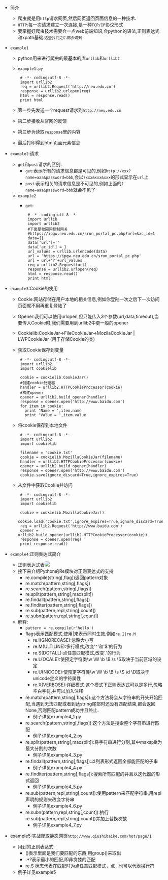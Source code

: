  - 简介
 	 - 爬虫就是用`http`请求网页,然后网页返回页面信息的一种技术.
 	 - `HTTP`:每一次请求建立一次连接,是一种`TCP/IP`协议形式
 	 - 要掌握好爬虫技术需要会一点web前端知识,会python的语法,正则表达式和xpath基础.`这些我们之后都会讲到.`
 	
 - `example1`
 	 - python用来进行爬虫的最基本的库`urllib`和`urllib2`
 	 - `example1.py`
 	 
 	 		# -*- coding:utf-8 -*-
			import urllib2
			req = urllib2.Request('http://neu.edu.cn')
			response = urllib2.urlopen(req)
			html = response.read()
			print html
	 - 第一步先发送一个request请求到`http://neu.edu.cn`
	 - 第二步接收从官网的反馈
	 - 第三步为读取`response`里的内容
	 - 最后打印得到html页面元素信息

- `example2`:请求
	 - `get`和`post`请求的区别:
	 	 - `get`:表示所有的请求信息都是可见的,例如`http://xxx?name=aaa&password=bbb`,会以`?xxx&xxx&xxx`的形式显示在`url`上
	 	 - `post`:表示相关的请求信息是不可见的,例如上面的`?name=aaa&password=bbb`就会不见了
	 - `example2`
	 	 - `get`:

		 		# -*- coding:utf-8 -*-
				import urllib
				import urllib2
				#下面是校园网控制网关
				#https://ipgw.neu.edu.cn/srun_portal_pc.php?url=&ac_id=1
				data={}
				data['url']=''
				data['ac_id'] = 1
				url_values = urllib.urlencode(data)
				url = 'https://ipgw.neu.edu.cn/srun_portal_pc.php'
				url = url+'?'+url_values
				req = urllib2.Request(url)
				response = urllib2.urlopen(req)
				html = response.read()
				print html
			
- `example3`:Cookie的使用
     - Cookie:网站存储在用户本地的相关信息,例如你登陆一次之后下一次访问页面就不用再重复登陆了
     - Opener:我们可以使用urlopen,但只能传入3个参数(url,data,timeout),当要传入Cookie时,我们需要用到urllib2中更一般的opener
     - Cookielib:CookieJar->FileCookieJar->MozilaCookieJar | LWPCookieJar  (用于存储Cookie的类)
     - 获取Cookie保存到变量
     
     		# -*- coding:utf-8 -*-
            import urllib2
            import cookielib
    
            cookie = cookielib.CookieJar()
            #创建cookie处理器
            handler = urllib2.HTTPCookieProcessor(cookie)
            #构建opener
            opener = urllib2.build_opener(handler)
            response = opener.open('http://www.baidu.com')
            for item in cookie:
              print 'Name = ',item.name
              print 'Value = ',item.value
     - 将cookie保存到本地文件
     
     		# -*- coding:utf-8 -*-
            import urllib2
            import cookielib     
            
            filename = 'cookie.txt'
            cookie = cookielib.MozillaCookieJar(filename)
            handler = urllib2.HTTPCookieProcessor(cookie)
            opener = urllib2.build_opener(handler)
            response = opener.open('http://www.baidu.com')
            cookie.save(ignore_discard=True,ignore_expires=True)
     - 从文件中获取Cookie并访问
          
     		# -*- coding:utf-8 -*-
            import urllib2
            import cookielib  
            
            cookie = cookielib.MozillaCookieJar()
            cookie.load('cookie.txt',ignore_expires=True,ignore_discard=True)
            req = urllib2.Request('http://www.baidu.com')
            opener = urllib2.build_opener(urllib2.HTTPCookieProcessor(cookie))
            response = opener.open(req)
            print response.read()
- `example4`:正则表达式简介
	 - 正则表达式表<img src="../img/正则表达式.png"/>
	 - 接下来介绍Python的Re模块对正则表达式的支持
         - re.compile(string[,flag])返回pattern对象
         - re.match(pattern,string[,flags])
         - re.search(pattern,string[,flags])
         - re.split(pattern,string[,maxsplit])
         - re.findall(pattern,string[,flags])
         - re.finditer(pattern,string[,flags])
         - re.sub(pattern,repl,string[,count])
         - re.subn(pattern,repl,string[,count])
     - 解释:
        - `pattern = re.compile(r'hello')`
        - flags表示匹配模式,使用|来表示同时生效,例如`re.I|re.M`
             - re.I(GNORECASE):忽略大小写
             - re.M(ULTILINE):多行模式,改变'^'和'$'的行为
             - re.S(DOTALL):点任意匹配模式,改变'.'的行为
             - re.L(OCALE):使预定字符类\w \W \b \B \s \S取决于当前区域的设定
             - re.U(NICODE):使预定字符类\w \W \b \B \s \S \d \D取决于unicode定义的字符属性
             - re.X(VERBOSE):详细模式.这个模式下正则表达式可以是多行,忽略空白字符,并可以加入注释
		- re.match(pattern,string[,flags]):这个方法将会从字符串的开头开始匹配,当遇到无法匹配或者到达string尾部时还没有匹配结束,都会返回None,否则匹配pattern成功并且终止.
		     - 例子详见example4_1.py
	    - re.search(pattern,string[,flags]):这个方法是搜索整个字符串进行匹配
	         - 例子详见example4_2.py
	    - re.split(pattern,string[,maxsplit]):将字符串进行分割,其中maxsplit为最大分割的次数
	         - 例子详见example4_3.py
	    - re.findall(pattern,string[,flags]):以列表形式返回全部能匹配的子串
	         - 例子详见example4_4.py
	    - re.finditer(pattern,string[,flags]):搜索所有匹配的并且以迭代器的形式返回
	         - 例子详见example4_5.py
	    - re.sub(pattern,repl,string[,count]):使用pattern来匹配字符串,用repl声明的规则来改变字符串
	         - 例子详见example4_6.py
	    - re.subn(pattern,repl,string[,count]):执行re.sub(pattern,repl,string[,count])并加上替换次数
	         - 例子详见example4_7.py

 - example5:实战爬取静态网页`http://www.qiushibaike.com/hot/page/1`
 	 - 用到的正则表达式:
 	 	 - ()表示里面是我们要匹配的东西,用group()来取出
 	 	 - .*?表示最小的匹配,即非贪婪的匹配
 	 	 - re.S 标志代表在匹配时为点任意匹配模式，点 . 也可以代表换行符
     - 例子详见example5